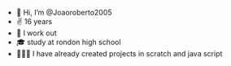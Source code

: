 - 👋 Hi, I’m @Joaoroberto2005
- ✌️  16 years 
- 💪 I work out
- 🎓 study at rondon high school
- 👩🏼‍💻 I have already created projects in scratch and java script

